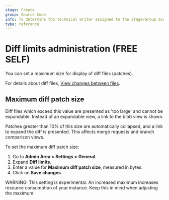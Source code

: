 ```yaml
---
stage: Create
group: Source Code
info: To determine the technical writer assigned to the Stage/Group associated with this page, see https://about.gitlab.com/handbook/engineering/ux/technical-writing/#assignments
type: reference
---
```


# Diff limits administration **(FREE SELF)**

You can set a maximum size for display of diff files (patches).

For details about diff files, [View changes between files](../project/merge_requests/reviews/changes.md).

## Maximum diff patch size

Diff files which exceed this value are presented as 'too large' and cannot
be expandable. Instead of an expandable view, a link to the blob view is
shown.

Patches greater than 10% of this size are automatically collapsed, and a
link to expand the diff is presented.
This affects merge requests and branch comparison views.

To set the maximum diff patch size:

1. Go to **Admin Area > Settings > General**.
1. Expand **Diff limits**.
1. Enter a value for **Maximum diff patch size**, measured in bytes.
1. Click on **Save changes**.

WARNING:
This setting is experimental. An increased maximum increases resource
consumption of your instance. Keep this in mind when adjusting the maximum.

<!-- ## Troubleshooting

Include any troubleshooting steps that you can foresee. If you know beforehand what issues
one might have when setting this up, or when something is changed, or on upgrading, it's
important to describe those, too. Think of things that may go wrong and include them here.
This is important to minimize requests for support, and to avoid doc comments with
questions that you know someone might ask.

Each scenario can be a third-level heading, e.g. `### Getting error message X`.
If you have none to add when creating a doc, leave this section in place
but commented out to help encourage others to add to it in the future. -->

